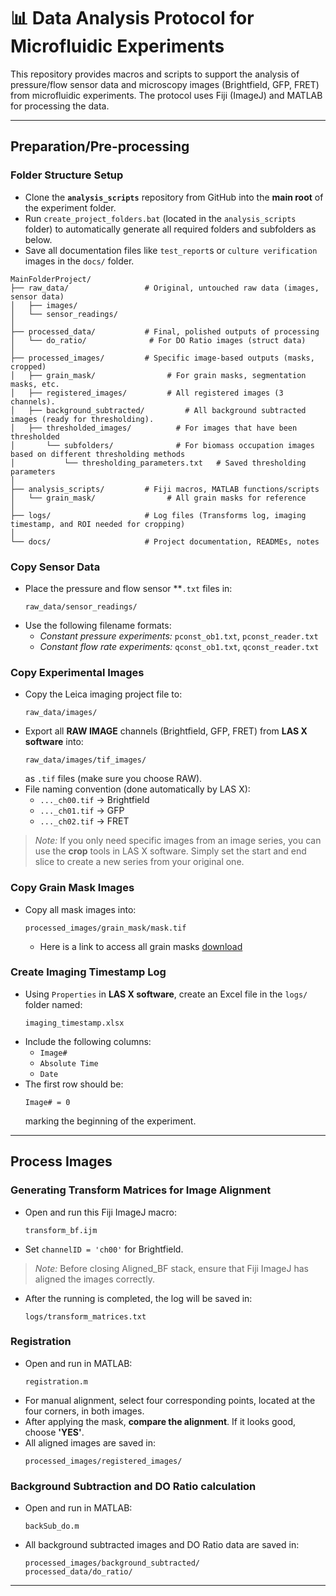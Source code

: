 # 📊 Data Analysis Protocol for Microfluidic Experiments

This repository provides macros and scripts to support the analysis of pressure/flow sensor data and microscopy images (Brightfield, GFP, FRET) from microfluidic experiments. The protocol uses Fiji (ImageJ) and MATLAB for processing the data.

---

## **Preparation/Pre-processing**

### **Folder Structure Setup**
- Clone the **`analysis_scripts`** repository from GitHub into the **main root** of the experiment folder.
- Run `create_project_folders.bat` (located in the `analysis_scripts` folder) to automatically generate all required folders and subfolders as below.
- Save all documentation files like `test_report`s or `culture verification` images in the `docs/` folder.

```
MainFolderProject/
├── raw_data/                 # Original, untouched raw data (images, sensor data)
│   ├── images/
│   └── sensor_readings/
│
├── processed_data/           # Final, polished outputs of processing
│   └── do_ratio/              # For DO Ratio images (struct data)
│
├── processed_images/         # Specific image-based outputs (masks, cropped)
│   ├── grain_mask/                # For grain masks, segmentation masks, etc.
│   ├── registered_images/         # All registered images (3 channels).
│   ├── background_subtracted/         # All background subtracted images (ready for thresholding).
│   ├── thresholded_images/          # For images that have been thresholded
│       └── subfolders/              # For biomass occupation images based on different thresholding methods
│           └── thresholding_parameters.txt   # Saved thresholding parameters
│
├── analysis_scripts/         # Fiji macros, MATLAB functions/scripts
│   └── grain_mask/                # All grain masks for reference
│
├── logs/                     # Log files (Transforms log, imaging timestamp, and ROI needed for cropping)
│
└── docs/                     # Project documentation, READMEs, notes
```

### **Copy Sensor Data**
- Place the pressure and flow sensor **`.txt` files in:
  ```
  raw_data/sensor_readings/
  ```
- Use the following filename formats:
  - *Constant pressure experiments:* `pconst_ob1.txt`, `pconst_reader.txt`
  - *Constant flow rate experiments:* `qconst_ob1.txt`, `qconst_reader.txt`

### **Copy Experimental Images**
- Copy the Leica imaging project file to:
  ```
  raw_data/images/
  ```
- Export all **RAW IMAGE** channels (Brightfield, GFP, FRET) from **LAS X software** into:
  ```
  raw_data/images/tif_images/
  ```
  as `.tif` files (make sure you choose RAW).
- File naming convention (done automatically by LAS X):
  - `..._ch00.tif` → Brightfield
  - `..._ch01.tif` → GFP
  - `..._ch02.tif` → FRET
> *Note:* If you only need specific images from an image series, you can use the **crop** tools in LAS X software. Simply set the start and end slice to create a new series from your original one.

### **Copy Grain Mask Images**
- Copy all mask images into:
  ```
  processed_images/grain_mask/mask.tif
  ```
  - Here is a link to access all grain masks [download](https://drive.google.com/open?id=1MAp_4y9EnB75sp7faB2pifpVzzQgqX1o&usp=drive_fs)
  
### **Create Imaging Timestamp Log**
- Using `Properties` in **LAS X software**, create an Excel file in the `logs/` folder named:
  ```
  imaging_timestamp.xlsx
  ```
- Include the following columns:
  - `Image#`
  - `Absolute Time`
  - `Date`
- The first row should be:
  ```
  Image# = 0
  ```
  marking the beginning of the experiment.

---

## **Process Images**

### **Generating Transform Matrices for Image Alignment**
- Open and run this Fiji ImageJ macro:
  ```
  transform_bf.ijm
  ```
- Set `channelID = 'ch00'` for Brightfield.
> *Note:* Before closing Aligned_BF stack, ensure that Fiji ImageJ has aligned the images correctly.
- After the running is completed, the log will be saved in:
  ```
  logs/transform_matrices.txt
  ```

### **Registration**
- Open and run in MATLAB:
  ```
  registration.m
  ```
- For manual alignment, select four corresponding points, located at the four corners, in both images.
- After applying the mask, **compare the alignment**. If it looks good, choose **'YES'**.
- All aligned images are saved in:
  ```
  processed_images/registered_images/
  ```

### **Background Subtraction and DO Ratio calculation**
- Open and run in MATLAB:
  ```
  backSub_do.m
  ```
- All background subtracted images and DO Ratio data are saved in:
  ```
  processed_images/background_subtracted/
  processed_data/do_ratio/
  ```

---
